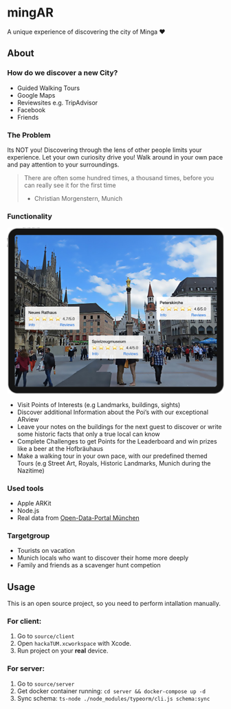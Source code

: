 # mingAR
A unique experience of discovering the city of Minga ❤️

## About
### How do we discover a new City?
* Guided Walking Tours 
* Google Maps
* Reviewsites e.g. TripAdvisor 
* Facebook
* Friends

### The Problem
Its NOT you! Discovering through the lens of other people limits your experience. Let your own curiosity drive you! Walk around in your own pace and pay attention to your surroundings.

> There are often some hundred times, a thousand times, before you can really see it for the first
time
> - Christian Morgenstern, Munich

### Functionality

![alt text](screen.jpg)

* Visit Points of Interests (e.g Landmarks, buildings, sights)
* Discover additional Information about the Poi’s with our exceptional ARview
* Leave your notes on the buildings for the next guest to discover or write some historic facts that only a true local can know
* Complete Challenges to get Points for the Leaderboard and win prizes like a beer at the Hofbräuhaus
* Make a walking tour in your own pace, with our predefined themed Tours (e.g Street Art, Royals, Historic Landmarks, Munich during the Nazitime)

### Used tools
* Apple ARKit
* Node.js
* Real data from [Open-Data-Portal München](https://www.opengov-muenchen.de)

### Targetgroup
* Tourists on vacation
* Munich locals who want to discover their home more deeply
* Family and friends as a scavenger hunt competion

## Usage
This is an open source project, so you need to perform intallation manually. 

### For client:

1. Go to `source/client`
2. Open `hackaTUM.xcworkspace` with Xcode. 
3. Run project on your **real** device.

### For server:

1. Go to `source/server`
2. Get docker container running: `cd server && docker-compose up -d`
3. Sync schema: `ts-node ./node_modules/typeorm/cli.js schema:sync`
